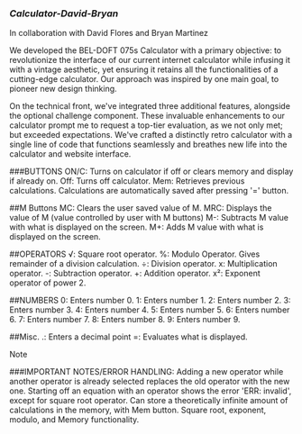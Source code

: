 ### ***Calculator-David-Bryan***
In collaboration with David Flores and Bryan Martinez

We developed the BEL-DOFT 075s Calculator with a primary objective: to revolutionize the interface of our current internet calculator while infusing it with a vintage aesthetic, yet ensuring it retains all the functionalities of a cutting-edge calculator. Our approach was inspired by one main goal, to pioneer new design thinking.

On the technical front, we've integrated three additional features, alongside the optional challenge component. These invaluable enhancements to our calculator prompt me to request a top-tier evaluation, as we not only met; but exceeded expectations. We've crafted a distinctly retro calculator with a single line of code that functions seamlessly and breathes new life into the calculator and website interface.

###BUTTONS
ON/C: Turns on calculator if off or clears memory and display if already on.
Off: Turns off calculator.
Mem: Retrieves previous calculations. Calculations are automatically saved after pressing '=' button.
                
##M Buttons
MC: Clears the user saved value of M.
MRC: Displays the value of M (value controlled by user with M buttons)
M-: Subtracts M value with what is displayed on the screen.
M+:  Adds M value with what is displayed on the screen.
                
##OPERATORS
√: Square root operator.
%: Modulo Operator. Gives remainder of a division calculation.
÷: Division operator.
x: Multiplication operator.
-: Subtraction operator.
+: Addition operator.
x²: Exponent operator of power 2.

##NUMBERS
0: Enters number 0.
1: Enters number 1.
2: Enters number 2.
3: Enters number 3.
4: Enters number 4.
5: Enters number 5.
6: Enters number 6.
7: Enters number 7.
8: Enters number 8.
9: Enters number 9.

##Misc.
.: Enters a decimal point
=: Evaluates what is displayed.

>[!NOTE]
>###IMPORTANT NOTES/ERROR HANDLING:
 >  Adding a new operator while another operator is already selected replaces the old operator with the new one.
 >  Starting off an equation with an operator shows the error 'ERR: invalid', except for square root operator.
 >  Can store a theoretically infinite amount of calculations in the memory, with Mem button.
 >  Square root, exponent, modulo, and Memory functionality.



